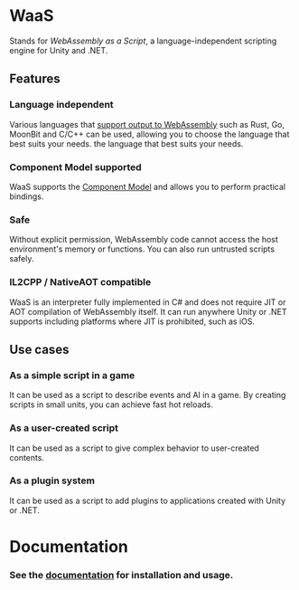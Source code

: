 # WaaS

Stands for *WebAssembly as a Script*, a language-independent scripting engine for Unity and .NET.

## Features

### Language independent

Various languages that [support output to WebAssembly](https://github.com/appcypher/awesome-wasm-langs) such as Rust, Go, MoonBit and C/C++ can be used, allowing you to choose the language that best suits your needs. the language that best suits your needs.

### Component Model supported

WaaS supports the [Component Model](https://component-model.bytecodealliance.org/) and allows you to perform practical bindings.

### Safe

Without explicit permission, WebAssembly code cannot access the host environment's memory or functions.
You can also run untrusted scripts safely.

### IL2CPP / NativeAOT compatible

WaaS is an interpreter fully implemented in C# and does not require JIT or AOT compilation of WebAssembly itself. It can run anywhere Unity or .NET supports including platforms where JIT is prohibited, such as iOS.

## Use cases

### As a simple script in a game

It can be used as a script to describe events and AI in a game.
By creating scripts in small units, you can achieve fast hot reloads.

### As a user-created script

It can be used as a script to give complex behavior to user-created contents.

### As a plugin system

It can be used as a script to add plugins to applications created with Unity or .NET.

# Documentation

### See the [documentation](https://ruccho.com/WaaS) for installation and usage.